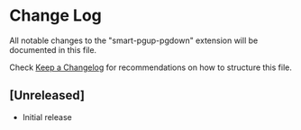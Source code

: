 # Change Log

All notable changes to the "smart-pgup-pgdown" extension will be documented in this file.

Check [Keep a Changelog](http://keepachangelog.com/) for recommendations on how to structure this file.

## [Unreleased]

- Initial release